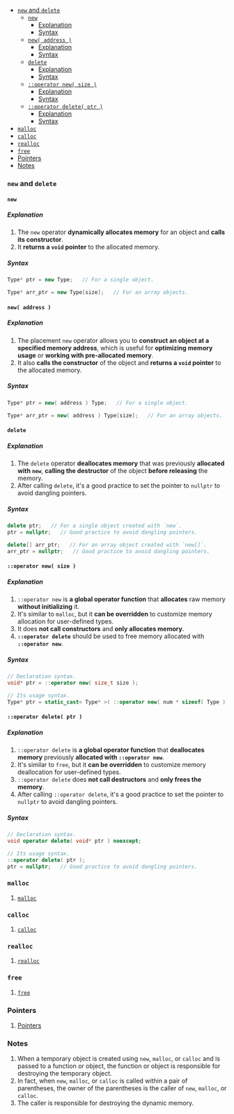 <!-- vim-markdown-toc GFM -->

- [`new` and `delete`](#new-and-delete)
  - [`new`](#new)
    - [Explanation](#explanation)
    - [Syntax](#syntax)
  - [`new( address )`](#new-address-)
    - [Explanation](#explanation-1)
    - [Syntax](#syntax-1)
  - [`delete`](#delete)
    - [Explanation](#explanation-2)
    - [Syntax](#syntax-2)
  - [`::operator new( size )`](#operator-new-size-)
    - [Explanation](#explanation-3)
    - [Syntax](#syntax-3)
  - [`::operator delete( ptr )`](#operator-delete-ptr-)
    - [Explanation](#explanation-4)
    - [Syntax](#syntax-4)
- [`malloc`](#malloc)
- [`calloc`](#calloc)
- [`realloc`](#realloc)
- [`free`](#free)
- [Pointers](#pointers)
- [Notes](#notes)

<!-- vim-markdown-toc -->

### `new` and `delete`

#### `new`

##### Explanation

1. The `new` operator **dynamically allocates memory** for an object and **calls its constructor**.
2. It **returns a `void` pointer** to the allocated memory.

##### Syntax

```CPP
Type* ptr = new Type;   // For a single object.
```

```CPP
Type* arr_ptr = new Type[size];   // For an array objects.
```

#### `new( address )`

##### Explanation

1. The placement `new` operator allows you to **construct an object at a specified memory address**,
   which is useful for **optimizing memory usage** or **working with pre-allocated memory**.
2. It also **calls the constructor** of the object and **returns a `void` pointer** to the allocated
   memory.

##### Syntax

```CPP
Type* ptr = new( address ) Type;   // For a single object.
```

```CPP
Type* arr_ptr = new( address ) Type[size];   // For an array objects.
```

#### `delete`

##### Explanation

1. The `delete` operator **deallocates memory** that was previously **allocated with `new`**,
   **calling the destructor** of the object **before releasing** the memory.
2. After calling `delete`, it's a good practice to set the pointer to `nullptr` to avoid dangling
   pointers.

##### Syntax

```CPP
delete ptr;   // For a single object created with `new`.
ptr = nullptr;   // Good practice to avoid dangling pointers.
```

```CPP
delete[] arr_ptr;   // For an array object created with `new[]`.
arr_ptr = nullptr;   // Good practice to avoid dangling pointers.
```

#### `::operator new( size )`

##### Explanation

1. `::operator new` is **a global operator function** that **allocates** raw memory **without
   initializing** it.
2. It's similar to `malloc`, but it **can be overridden** to customize memory allocation for
   user-defined types.
3. It does **not call constructors** and **only allocates memory**.
4. **`::operator delete`** should be used to free memory allocated with **`::operator new`**.

##### Syntax

```CPP
// Declaration syntax.
void* ptr = ::operator new( size_t size );
```

```CPP
// Its usage syntax.
Type* ptr = static_cast< Type* >( ::operator new( num * sizeof( Type ) ) );
```

#### `::operator delete( ptr )`

##### Explanation

1. `::operator delete` is **a global operator function** that **deallocates memory** previously
   **allocated with `::operator new`**.
2. It's similar to `free`, but it **can be overridden** to customize memory deallocation for
   user-defined types.
3. `::operator delete` does **not call destructors** and **only frees the memory**.
4. After calling `::operator delete`, it's a good practice to set the pointer to `nullptr` to avoid
   dangling pointers.

##### Syntax

```CPP
// Declaration syntax.
void operator delete( void* ptr ) noexcept;
```

```CPP
// Its usage syntax.
::operator delete( ptr );
ptr = nullptr;   // Good practice to avoid dangling pointers.
```

### `malloc`

1. [`malloc`](./SomeCFunctionsAndOperators.md#malloc)

### `calloc`

1. [`calloc`](./SomeCFunctionsAndOperators.md#calloc)

### `realloc`

1. [`realloc`](./SomeCFunctionsAndOperators.md#realloc)

### `free`

1. [`free`](./SomeCFunctionsAndOperators.md#free)

### Pointers

1. [Pointers](./CPPPerface.md#pointers)

### Notes

1. When a temporary object is created using `new`, `malloc`, or `calloc` and is passed to a function
   or object, the function or object is responsible for destroying the temporary object.
2. In fact, when `new`, `malloc`, or `calloc` is called within a pair of parentheses, the owner of
   the parentheses is the caller of `new`, `malloc`, or `calloc`.
3. The caller is responsible for destroying the dynamic memory.
